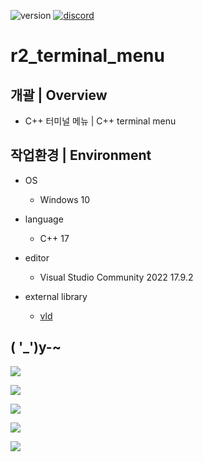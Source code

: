 <p align="left">
  <img src="https://img.shields.io/badge/version-1.0.6-green" alt="version">
  <a href="https://discord.gg/VSpW9FUSxX"><img src="https://img.shields.io/badge/Discord-R2Road-orange" alt="discord"></a>
</p>

# r2_terminal_menu

## 개괄 | Overview
- C++ 터미널 메뉴 | C++ terminal menu


## 작업환경 | Environment
- OS
  - Windows 10

- language
  - C++ 17

- editor
  - Visual Studio Community 2022 17.9.2

- external library
  - [vld]( https://kinddragon.github.io/vld/ )


## ( '_')y-~
<p float:left;">
<img src="https://github.com/R2Road/r2_terminal_menu/blob/main/wiki/r2_terminal_menu_01.png"></img>
</p>
<p float:left;">
<img src="https://github.com/R2Road/r2_terminal_menu/blob/main/wiki/r2_terminal_menu_02.png"></img>
</p>
<p float:left;">
<img src="https://github.com/R2Road/r2_terminal_menu/blob/main/wiki/r2_terminal_menu_03.png"></img>
</p>
<p float:left;">
<img src="https://github.com/R2Road/r2_terminal_menu/blob/main/wiki/r2_terminal_menu_04.png"></img>
</p>
<p float:left;">
<img src="https://github.com/R2Road/r2_terminal_menu/blob/main/wiki/r2_terminal_menu_05.png"></img>
</p>

